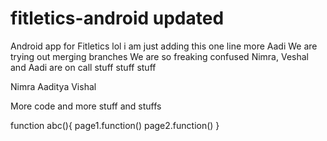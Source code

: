 # fitletics-android updated
Android app for Fitletics
lol
i am just adding this one line more
Aadi
We are trying out merging branches
We are so freaking confused
Nimra, Veshal and Aadi are on call
stuff stuff stuff

Nimra
Aaditya 
Vishal

More code and more stuff and stuffs

function abc(){
    page1.function()
    page2.function()
}
